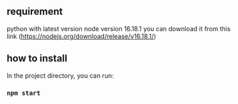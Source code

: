 ## requirement

python with latest version
node version 16.18.1 you can download it from this link (https://nodejs.org/download/release/v16.18.1/)

## how to install

In the project directory, you can run:

### `npm start`

